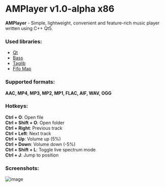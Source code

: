 # AMPlayer v1.0-alpha x86
**AMPlayer** - Simple, lightweight, convenient and feature-rich music player written using C++ Qt5.

### Used libraries:
* [Qt](https://www.qt.io/)
* [Bass](http://www.un4seen.com/)
* [Taglib](https://taglib.org/)
* [Fifo Map](https://github.com/nlohmann/fifo_map)

### Supported formats:
**AAC, MP4, MP3, MP2, MP1, FLAC, AIF, WAV, OGG**

### Hotkeys:
**Ctrl + O**: Open file                                                                           
**Ctrl + Shift + O**: Open folder                                                                                     
**Ctrl + Right**: Previous track                                                                          
**Ctrl + Left**: Next track                                                                          
**Ctrl + Up**: Volume up (5%)                                                                          
**Ctrl + Down**: Volume down (-5%)                                                                          
**Ctrl + Shift + L**: Toggle live spectrum mode                                                                          
**Ctrl + J**: Jump to position                                                                          

### Screenshots:
![image](https://user-images.githubusercontent.com/31659985/117671718-27851a80-b1ba-11eb-8c8a-d432b3a97313.png)
          


